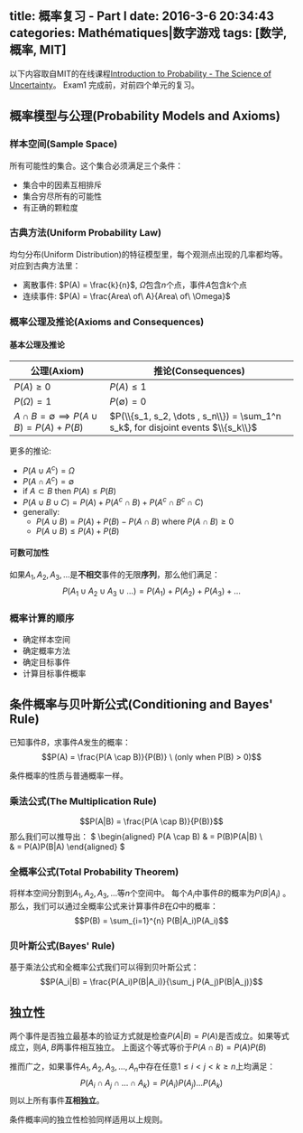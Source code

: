title: 概率复习 - Part I
date: 2016-3-6 20:34:43
categories: Mathématiques|数字游戏
tags: [数学, 概率, MIT]
---

以下内容取自MIT的在线课程[Introduction to Probability - The Science of Uncertainty](https://courses.edx.org/courses/course-v1:MITx+6.041x_3+2T2016/)。
Exam1 完成前，对前四个单元的复习。
<!--more-->

## 概率模型与公理(Probability Models and Axioms)
### 样本空间(Sample Space)
所有可能性的集合。这个集合必须满足三个条件：
* 集合中的因素互相排斥
* 集合穷尽所有的可能性
* 有正确的颗粒度

### 古典方法(Uniform Probability Law)
均匀分布(Uniform Distribution)的特征模型里，每个观测点出现的几率都均等。对应到古典方法里：
* 离散事件: $P(A) = \frac{k}{n}$, $\Omega$包含$n$个点，事件$A$包含$k$个点 
* 连续事件: $P(A) = \frac{Area\ of\ A}{Area\ of\ \Omega}$

### 概率公理及推论(Axioms and Consequences)
#### 基本公理及推论

公理(Axiom)                                               | 推论(Consequences)
----------------------------------------------------------|-------------
$P(A) \geq 0$                                             | $P(A) \leq 1$
$P(\Omega) = 1$                                           | $P(\emptyset) = 0$
$A \cap B = \emptyset \implies P(A \cup B) = P(A) + P(B)$ | $P(\\{s_1, s_2, \dots , s_n\\}) = \sum_1^n s_k$, for disjoint events $\\{s_k\\}$

更多的推论:
* $P(A \cup A^c) = \Omega$
* $P(A \cap A^c) = \emptyset$
* if $A \subset B$ then $P(A) \leq P(B)$
* $P(A \cup B \cup C) = P(A) + P(A^c \cap B) + P(A^c \cap B^c \cap C)$
* generally:
	* $P(A \cup B) = P(A) + P(B) - P(A \cap B)$ where $P(A \cap B) \geq 0$
	* $P(A \cup B) \leq P(A) + P(B)$

#### 可数可加性
如果$A_1, A_2, A_3, \dots$是**不相交**事件的无限**序列**，那么他们满足：
$$P(A_1 \cup A_2 \cup A_3 \cup \dots) = P(A_1) + P(A_2) + P(A_3) + \dots$$

### 概率计算的顺序
* 确定样本空间
* 确定概率方法
* 确定目标事件
* 计算目标事件概率

## 条件概率与贝叶斯公式(Conditioning and Bayes' Rule)
已知事件$B$，求事件$A$发生的概率：
$$P(A) = \frac{P(A \cap B)}{P(B)} \  (only when P(B) > 0)$$

条件概率的性质与普通概率一样。

### 乘法公式(The Multiplication Rule)
$$P(A|B) = \frac{P(A \cap B)}{P(B)}$$
那么我们可以推导出：
$
\begin{aligned}
P(A \cap B) & = P(B)P(A|B) \\\
& = P(A)P(B|A)
\end{aligned}
$

### 全概率公式(Total Probability Theorem)
将样本空间分割到$A_1, A_2, A_3, \dots$等$n$个空间中。
每个$A_i$中事件$B$的概率为$P(B|A_i)$ 。
那么，我们可以通过全概率公式来计算事件$B$在$\Omega$中的概率：
$$P(B) = \sum_{i=1}^{n} P(B|A_i)P(A_i)$$

### 贝叶斯公式(Bayes' Rule)
基于乘法公式和全概率公式我们可以得到贝叶斯公式：
$$P(A_i|B) = \frac{P(A_i)P(B|A_i)}{\sum_j P(A_j)P(B|A_j)}$$

## 独立性
两个事件是否独立最基本的验证方式就是检查$P(A|B) = P(A)$是否成立。如果等式成立，则$A$, $B$两事件相互独立。
上面这个等式等价于$P(A \cap B) = P(A)P(B)$

推而广之，如果事件$A_1, A_2, A_3, \dots, A_n$中存在任意$1 \leq i < j < k \geq n$上均满足：
$$P(A_i \cap A_j \cap \dots \cap A_k) = P(A_i)P(A_j) \dots P(A_k)$$
则以上所有事件**互相独立**。

条件概率间的独立性检验同样适用以上规则。

